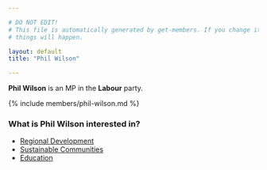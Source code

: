 ```yaml
---

# DO NOT EDIT!
# This file is automatically generated by get-members. If you change it, bad
# things will happen.

layout: default
title: "Phil Wilson"

---
```


**Phil Wilson** is an MP in the **Labour** party.

{% include members/phil-wilson.md %}

### What is Phil Wilson interested in?


* [Regional Development](/interests/regional-development.html)
* [Sustainable Communities](/interests/sustainable-communities.html)
* [Education](/interests/education.html)
